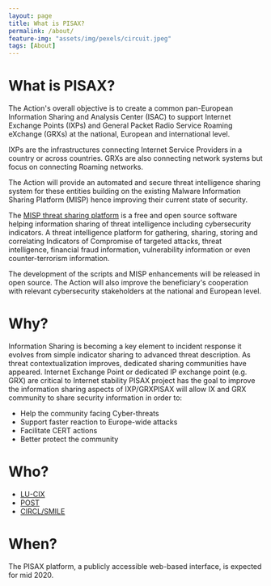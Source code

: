 ```yaml
---
layout: page
title: What is PISAX?
permalink: /about/
feature-img: "assets/img/pexels/circuit.jpeg"
tags: [About]
---
```


# What is PISAX?

The Action's overall objective is to create a common pan-European Information Sharing and Analysis Center (ISAC) to support Internet Exchange Points (IXPs) and General Packet Radio Service Roaming eXchange (GRXs) at the national, European and international level.


IXPs are the infrastructures connecting Internet Service Providers in a country or across countries. GRXs are also connecting network systems but focus on connecting Roaming networks.

The Action will provide an automated and secure threat intelligence sharing system for these entities building on the existing Malware Information Sharing Platform (MISP) hence improving their current state of security.

The [MISP threat sharing platform](https://www.misp-project.org/) is a free and open source software helping information sharing of threat intelligence including cybersecurity indicators. A threat intelligence platform for gathering, sharing, storing and correlating Indicators of Compromise of targeted attacks, threat intelligence, financial fraud information, vulnerability information or even counter-terrorism information.

The development of the scripts and MISP enhancements will be released in open source. The Action will also improve the beneficiary's cooperation with relevant cybersecurity stakeholders at the national and European level.

# Why?

Information Sharing is becoming a key element to incident response it evolves from simple indicator sharing to advanced threat description. As threat contextualization improves, dedicated sharing communities have appeared. Internet Exchange Point or dedicated IP exchange point (e.g. GRX) are critical to Internet stability PISAX project has the goal to improve the information sharing aspects of IXP/GRXPISAX will allow IX and GRX community to share security information in order to:

 - Help the community facing Cyber-threats
 - Support faster reaction to Europe-wide attacks
 - Facilitate CERT actions
 - Better protect the community

# Who?

 - [LU-CIX](https://www.lu-cix.lu/)
 - [POST](https://www.post.lu/)
 - [CIRCL/SMILE](https://www.circl.lu/)

# When?

The PISAX platform, a publicly accessible web-based interface, is expected for mid 2020.
